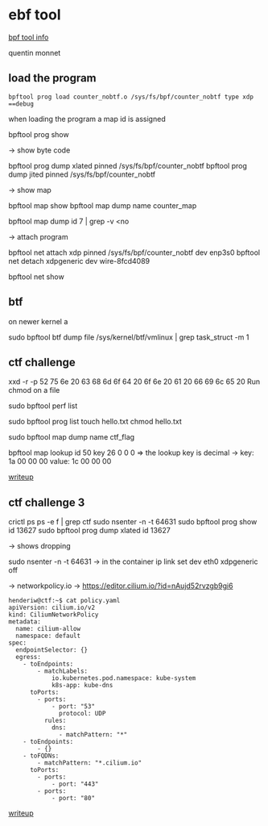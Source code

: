 # ebf tool

[bpf tool info](https://github.com/qmonnet/echo-bpftool)

quentin monnet

## load the program

```
bpftool prog load counter_nobtf.o /sys/fs/bpf/counter_nobtf type xdp ==debug
```

when loading the program a map id is assigned

bpftool prog show

-> show byte code

bpftool prog dump xlated pinned /sys/fs/bpf/counter_nobtf
bpftool prog dump jited pinned /sys/fs/bpf/counter_nobtf

-> show map

bpftool map show
bpftool map dump name counter_map

bpftool map dump id 7 | grep -v \<no

-> attach program

bpftool net attach xdp pinned /sys/fs/bpf/counter_nobtf dev enp3s0
bpftool net detach xdpgeneric dev wire-8fcd4089

bpftool net show



## btf 

on newer kernel a 

sudo bpftool btf dump file /sys/kernel/btf/vmlinux | grep task_struct -m 1

## ctf challenge

xxd -r -p
52 75 6e 20 63 68 6d 6f  64 20 6f 6e 20 61 20 66 69 6c 65 20
Run chmod on a file

sudo bpftool perf list

sudo bpftool prog list
touch hello.txt
chmod hello.txt

sudo bpftool map dump name ctf_flag

bpftool map lookup id 50 key 26 0 0 0 => the lookup key is decimal
-> key: 1a 00 00 00  value: 1c 00 00 00

[writeup](https://hemslo.io/ebpf-summit-2022-ctf-challenge-2-writeup/)

## ctf challenge 3

crictl ps
ps -e f  | grep ctf
sudo nsenter -n -t 64631
sudo bpftool prog show id 13627
sudo bpftool prog dump xlated id 13627

-> shows dropping

sudo nsenter -n -t 64631
-> in the container
ip link set dev eth0 xdpgeneric off

-> networkpolicy.io
-> https://editor.cilium.io/?id=nAujd52rvzgb9gi6

```
henderiw@ctf:~$ cat policy.yaml
apiVersion: cilium.io/v2
kind: CiliumNetworkPolicy
metadata:
  name: cilium-allow
  namespace: default
spec:
  endpointSelector: {}
  egress:
    - toEndpoints:
        - matchLabels:
            io.kubernetes.pod.namespace: kube-system
            k8s-app: kube-dns
      toPorts:
        - ports:
            - port: "53"
              protocol: UDP
          rules:
            dns:
              - matchPattern: "*"
    - toEndpoints:
        - {}
    - toFQDNs:
        - matchPattern: "*.cilium.io"
      toPorts:
        - ports:
            - port: "443"
        - ports:
            - port: "80"
```

[writeup](https://hemslo.io/ebpf-summit-2022-ctf-challenge-3-writeup/)